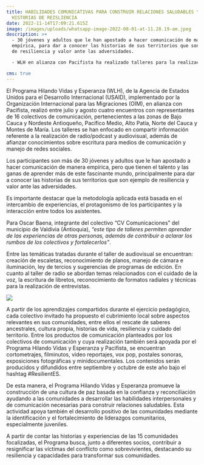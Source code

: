 ```yaml
---
title: HABILIDADES COMUNICATIVAS PARA CONSTRUIR RELACIONES SALUDABLES Y CONTAR
  HISTORIAS DE REISLIENCIA
date: 2022-11-14T17:09:21.615Z
image: /images/uploads/whatsapp-image-2022-08-01-at-11.28.19-am.jpeg
description: >+
  - 30 jóvenes y adultos que le han apostado a hacer comunicación de manera
  empírica, para dar a conocer las historias de sus territorios que son ejemplo
  de resiliencia y valor ante las adversidades.

  - WLH en alianza con Pacifista ha realizado talleres para la realización de radio/podcast y audiovisual, además de afianzar conocimientos sobre escritura para medios de comunicación y manejo de redes sociales.

cms: true
---
```

El Programa Hilando Vidas y Esperanza (WLH), de la Agencia de Estados Unidos para el Desarrollo Internacional (USAID), implementado por la Organización Internacional para las Migraciones (OIM), en alianza con Pacifista, realizó entre julio y agosto cuatro encuentros con representantes de 16 colectivos de comunicación, pertenecientes a las zonas de Bajo Cauca y Nordeste Antioqueño, Pacífico Medio, Alto Patía, Norte del Cauca y Montes de María. Los talleres se han enfocado en compartir información referente a la realización de radio/podcast y audiovisual, además de afianzar conocimientos sobre escritura para medios de comunicación y manejo de redes sociales.

Los participantes son más de 30 jóvenes y adultos que le han apostado a hacer comunicación de manera empírica, pero que tienen el talento y las ganas de aprender más de este fascinante mundo, principalmente para dar a conocer las historias de sus territorios que son ejemplo de resiliencia y valor ante las adversidades.

Es importante destacar que la metodología aplicada está basada en el intercambio de experiencias, el protagonismo de los participantes y la interacción entre todos los asistentes.

Para Oscar Baena, integrante del colectivo “CV Comunicaciones” del municipio de Valdivia (Antioquia), *“este tipo de talleres permiten aprender de las experiencias de otras personas, además de contribuir a aclarar los rumbos de los colectivos y fortalecerlos”*.

Entre las temáticas tratadas durante el taller de audiovisual se encuentran: creación de escaletas, reconocimiento de planos, manejo de cámara e iluminación, ley de tercios y sugerencias de programas de edición. En cuanto al taller de radio se abordan temas relacionados con el cuidado de la voz, la escritura de libretos, reconocimiento de formatos radiales y técnicas para la realización de entrevistas.

![](/images/uploads/img_0241.jpg)

A partir de los aprendizajes compartidos durante el ejercicio pedagógico, cada colectivo invitado ha propuesto el cubrimiento local sobre aspectos relevantes en sus comunidades, entre ellos el rescate de saberes ancestrales, cultura propia, historias de vida, resiliencia y cuidado del territorio. Entre los productos de comunicación planteados por los colectivos de comunicación y cuya realización también será apoyada por el Programa Hilando Vidas y Esperanza y Pacifista, se encuentran cortometrajes, filminutos, video reportajes, vox pop, postales sonoras, exposiciones fotográficas y minidocumentales. Los contenidos serán producidos y difundidos entre septiembre y octubre de este año bajo el hashtag #ResilientES.

De esta manera, el Programa Hilando Vidas y Esperanza promueve la construcción de una cultura de paz basada en la confianza y reconciliación ayudando a las comunidades a desarrollar las habilidades interpersonales y de comunicación necesarias para construir relaciones saludables. Esta actividad apoya también el desarrollo positivo de las comunidades mediante la identificación y el fortalecimiento de liderazgos comunitarios, especialmente juveniles.

A partir de contar las historias y experiencias de las 15 comunidades focalizadas, el Programa busca, junto a diferentes socios, contribuir a resignificar las víctimas del conflicto como sobrevivientes, destacando su resiliencia y capacidades para transformar sus comunidades.